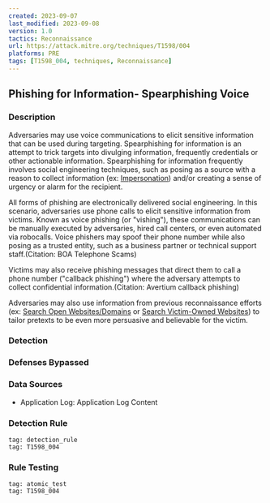 ```yaml
---
created: 2023-09-07
last_modified: 2023-09-08
version: 1.0
tactics: Reconnaissance
url: https://attack.mitre.org/techniques/T1598/004
platforms: PRE
tags: [T1598_004, techniques, Reconnaissance]
---
```


## Phishing for Information- Spearphishing Voice

### Description

Adversaries may use voice communications to elicit sensitive information that can be used during targeting. Spearphishing for information is an attempt to trick targets into divulging information, frequently credentials or other actionable information. Spearphishing for information frequently involves social engineering techniques, such as posing as a source with a reason to collect information (ex: [Impersonation](https://attack.mitre.org/techniques/T1656)) and/or creating a sense of urgency or alarm for the recipient.

All forms of phishing are electronically delivered social engineering. In this scenario, adversaries use phone calls to elicit sensitive information from victims. Known as voice phishing (or "vishing"), these communications can be manually executed by adversaries, hired call centers, or even automated via robocalls. Voice phishers may spoof their phone number while also posing as a trusted entity, such as a business partner or technical support staff.(Citation: BOA Telephone Scams)

Victims may also receive phishing messages that direct them to call a phone number ("callback phishing") where the adversary attempts to collect confidential information.(Citation: Avertium callback phishing)

Adversaries may also use information from previous reconnaissance efforts (ex: [Search Open Websites/Domains](https://attack.mitre.org/techniques/T1593) or [Search Victim-Owned Websites](https://attack.mitre.org/techniques/T1594)) to tailor pretexts to be even more persuasive and believable for the victim.

### Detection



### Defenses Bypassed



### Data Sources

  - Application Log: Application Log Content
### Detection Rule

```query
tag: detection_rule
tag: T1598_004
```

### Rule Testing

```query
tag: atomic_test
tag: T1598_004
```

